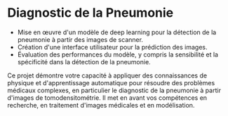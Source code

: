 # Diagnostic de la Pneumonie
  - Mise en œuvre d'un modèle de deep learning pour la détection de la pneumonie à partir des images de scanner.
  - Création d'une interface utilisateur pour la prédiction des images.
  - Évaluation des performances du modèle, y compris la sensibilité et la spécificité dans la détection de la pneumonie.

Ce projet démontre votre capacité à appliquer des connaissances de physique et d'apprentissage automatique pour résoudre des problèmes médicaux complexes, en particulier le diagnostic de la pneumonie à partir d'images de tomodensitométrie. Il met en avant vos compétences en recherche, en traitement d'images médicales et en modélisation.
